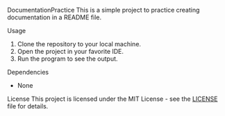 DocumentationPractice
 This is a simple project to practice creating documentation in a README file.

 Usage
 1. Clone the repository to your local machine.
 2. Open the project in your favorite IDE.
 3. Run the program to see the output.

 Dependencies
 - None

 License
 This project is licensed under the MIT License - see the [LICENSE](LICENSE) file for details.